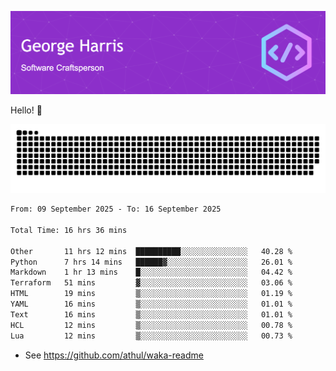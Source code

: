 ![img](./assets/github-header.png)

Hello! :wave:

<div align="center">
  <img  src="https://raw.githubusercontent.com/1999AZZAR/1999AZZAR/readme/resources/grid-snake.svg" alt="snake" />
</div>

<!--START_SECTION:waka-->

```txt
From: 09 September 2025 - To: 16 September 2025

Total Time: 16 hrs 36 mins

Other       11 hrs 12 mins  ██████████░░░░░░░░░░░░░░░   40.28 %
Python      7 hrs 14 mins   ██████▓░░░░░░░░░░░░░░░░░░   26.01 %
Markdown    1 hr 13 mins    █░░░░░░░░░░░░░░░░░░░░░░░░   04.42 %
Terraform   51 mins         ▓░░░░░░░░░░░░░░░░░░░░░░░░   03.06 %
HTML        19 mins         ▒░░░░░░░░░░░░░░░░░░░░░░░░   01.19 %
YAML        16 mins         ▒░░░░░░░░░░░░░░░░░░░░░░░░   01.01 %
Text        16 mins         ▒░░░░░░░░░░░░░░░░░░░░░░░░   01.01 %
HCL         12 mins         ▒░░░░░░░░░░░░░░░░░░░░░░░░   00.78 %
Lua         12 mins         ▒░░░░░░░░░░░░░░░░░░░░░░░░   00.73 %
```

<!--END_SECTION:waka-->

- See <https://github.com/athul/waka-readme>
